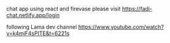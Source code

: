 chat app using react and firevase 
please visit https://fadi-chat.netlify.app/login

following Lama dev channel https://www.youtube.com/watch?v=k4mjF4sPITE&t=6221s
